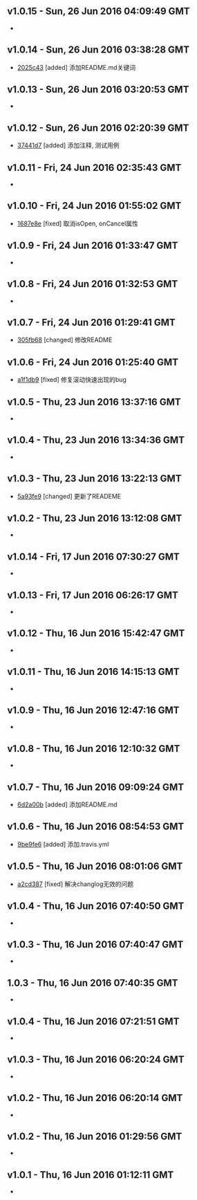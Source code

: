 v1.0.15 - Sun, 26 Jun 2016 04:09:49 GMT
---------------------------------------

- 


v1.0.14 - Sun, 26 Jun 2016 03:38:28 GMT
---------------------------------------

- [2025c43](../../commit/2025c43) [added] 添加README.md关键词


v1.0.13 - Sun, 26 Jun 2016 03:20:53 GMT
---------------------------------------

- 


v1.0.12 - Sun, 26 Jun 2016 02:20:39 GMT
---------------------------------------

- [37441d7](../../commit/37441d7) [added] 添加注释, 测试用例


v1.0.11 - Fri, 24 Jun 2016 02:35:43 GMT
---------------------------------------

- 


v1.0.10 - Fri, 24 Jun 2016 01:55:02 GMT
---------------------------------------

- [1687e8e](../../commit/1687e8e) [fixed] 取消isOpen, onCancel属性


v1.0.9 - Fri, 24 Jun 2016 01:33:47 GMT
--------------------------------------

- 


v1.0.8 - Fri, 24 Jun 2016 01:32:53 GMT
--------------------------------------

- 


v1.0.7 - Fri, 24 Jun 2016 01:29:41 GMT
--------------------------------------

- [305fb68](../../commit/305fb68) [changed] 修改README


v1.0.6 - Fri, 24 Jun 2016 01:25:40 GMT
--------------------------------------

- [a1f1db9](../../commit/a1f1db9) [fixed] 修复滚动快速出现的bug


v1.0.5 - Thu, 23 Jun 2016 13:37:16 GMT
--------------------------------------

- 


v1.0.4 - Thu, 23 Jun 2016 13:34:36 GMT
--------------------------------------

- 


v1.0.3 - Thu, 23 Jun 2016 13:22:13 GMT
--------------------------------------

- [5a93fe9](../../commit/5a93fe9) [changed] 更新了READEME


v1.0.2 - Thu, 23 Jun 2016 13:12:08 GMT
--------------------------------------

- 


v1.0.14 - Fri, 17 Jun 2016 07:30:27 GMT
---------------------------------------

- 


v1.0.13 - Fri, 17 Jun 2016 06:26:17 GMT
---------------------------------------

- 


v1.0.12 - Thu, 16 Jun 2016 15:42:47 GMT
---------------------------------------

- 


v1.0.11 - Thu, 16 Jun 2016 14:15:13 GMT
---------------------------------------

- 


v1.0.9 - Thu, 16 Jun 2016 12:47:16 GMT
--------------------------------------

- 


v1.0.8 - Thu, 16 Jun 2016 12:10:32 GMT
--------------------------------------

- 


v1.0.7 - Thu, 16 Jun 2016 09:09:24 GMT
--------------------------------------

- [6d2a00b](../../commit/6d2a00b) [added] 添加README.md


v1.0.6 - Thu, 16 Jun 2016 08:54:53 GMT
--------------------------------------

- [9be9fe6](../../commit/9be9fe6) [added] 添加.travis.yml


v1.0.5 - Thu, 16 Jun 2016 08:01:06 GMT
--------------------------------------

- [a2cd387](../../commit/a2cd387) [fixed] 解决changlog无效的问题


v1.0.4 - Thu, 16 Jun 2016 07:40:50 GMT
--------------------------------------

- 


v1.0.3 - Thu, 16 Jun 2016 07:40:47 GMT
--------------------------------------

- 


1.0.3 - Thu, 16 Jun 2016 07:40:35 GMT
-------------------------------------

- 


v1.0.4 - Thu, 16 Jun 2016 07:21:51 GMT
--------------------------------------

- 


v1.0.3 - Thu, 16 Jun 2016 06:20:24 GMT
--------------------------------------

- 


v1.0.2 - Thu, 16 Jun 2016 06:20:14 GMT
--------------------------------------

- 


v1.0.2 - Thu, 16 Jun 2016 01:29:56 GMT
--------------------------------------

- 


v1.0.1 - Thu, 16 Jun 2016 01:12:11 GMT
--------------------------------------

- 


